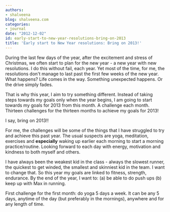 ```yaml
---
authors:
- shalveena
blog: shalveena.com
categories:
- journal
date: "2012-12-02"
id: early-start-to-new-year-resolutions-bring-on-2013
title: 'Early start to New Year resolutions: Bring on 2013!'
---
```


During the last few days of the year, after the excitement and stress of Christmas, we often start to plan for the new year - a new year with new resolutions. I do this without fail, each year. Yet most of the time, for me, the resolutions don't manage to last past the first few weeks of the new year. What happens? Life comes in the way. Something unexpected happens. Or the drive simply fades.  
  
That is why this year, I aim to try something different. Instead of taking steps towards my goals only when the year begins, I am going to start towards my goals for 2013 from this month. A challenge each month. Thirteen challenges for the thirteen months to achieve my goals for 2013!  
  
I say, bring on 2013!!  
  
For me, the challenges will be some of the things that I have struggled to try and achieve this past year. The usual suspects are yoga, meditation, exercises and **especially** waking up earlier each morning to start a morning practice/routine. Looking forward to each day with energy, motivation and kindness to both myself and others.  
  
I have always been the weakest kid in the class - always the slowest runner, the quickest to get winded, the smallest and skinniest kid in the team. I want to change that. So this year my goals are linked to fitness, strength, endurance. By the end of the year, I want to: (a) be able to do push ups (b) keep up with Max in running.  
  
First challenge for the first month: do yoga 5 days a week. It can be any 5 days, anytime of the day (but preferably in the mornings), anywhere and for any length of time.

